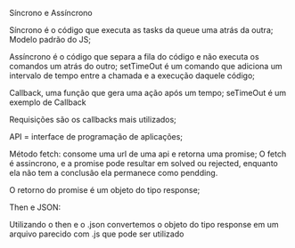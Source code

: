 Síncrono e Assíncrono

Síncrono é o código que executa as tasks da queue uma atrás da outra;
Modelo padrão do JS;

Assíncrono é o código que separa a fila do código e não executa os comandos um atrás do outro;
setTimeOut é um comando que adiciona um intervalo de tempo entre a chamada e a execução daquele código;

Callback, uma função que gera uma ação após um tempo; 
seTimeOut é um exemplo de Callback


Requisições são os callbacks mais utilizados;

API = interface de programação de aplicações;

Método fetch: consome uma url de uma api e retorna uma promise;
O fetch é assincrono, e a promise pode resultar em solved ou rejected, enquanto ela não tem a conclusão ela permanece como pendding. 

O retorno do promise é um objeto do tipo response;

Then e JSON: 

Utilizando o then e o .json convertemos o objeto do tipo response em um arquivo parecido com .js que pode ser utilizado